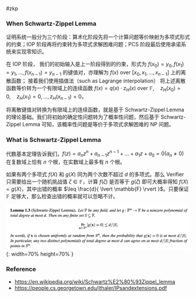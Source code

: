 #zkp

### When Schwartz-Zippel Lemma

证明系统一般分为三个阶段：算术化阶段先将一个计算问题等价映射为多项式形式的约束；IOP 阶段再将约束转为多项式求解困难问题；PCS 阶段最后使用承诺系统来实现零知识。

在 IOP 阶段，
我们的初始输入是上一阶段得到的约束，形式为 $f(x_0) = y_0, f(x_1) = y_1, ..., f(x_{n-1}) = y_{n-1}$ 的键值对，亦理解为 $f(x) \text{ over } [x_0, x_1, ..., x_{n-1}]$ 上的离散函数；
接着我们使用插值法（such as Lagrange interpolation） 将上述离散函数等价转为一个有限域上的连续函数 $f(x) = q(x) \cdot z_H(x) \text{ over } \mathbb{F}, \quad z_H(x_0) = 0,  \quad z_H(x_{1}) = 0, ..., z_H(x_{n-1}) = 0$。

将离散键值对转换为有限域上的连续函数，就是基于 Schwartz-Zippel Lemma 的理论基础。我们将初始的确定性问题转为了概率性问题，然后基于 Schwartz-Zippel Lemma 可知，该概率性问题是等价于多项式求解困难的 NP 问题。

### What is Schwartz-Zippel Lemma

代数基本定理告诉我们，$f(z) = a_nz^n + a_{n-1}z^{n-1} + ... + a_1z + a_0 = 0 (a_n \neq 0)$ 在复数域上恰有 $n$ 个根，在实数域上最多有 $n$ 个根。

如果有两个多项式 $f(X)$ 和 $g(X)$ 同为两个次数不超过 $d$ 的多项式。那么 Verifier 只需要给出一个随机挑战值 $\zeta\in \mathbb{F}$，计算 $f(\zeta)$ 是否等于 $g(\zeta)$ 即可大概率得知 $f(X)=g(X)$，其中出错的概率 $\leq \frac{d}{ \lvert \mathbb{F} \rvert }$。只要保证 $\mathbb{F}$ 足够大，那么检查出错的概率就可以忽略不计。

![image](/assets/schwartz-zippel-lemma.png){: width=70% height=70% }

### Reference

- <https://en.wikipedia.org/wiki/Schwartz%E2%80%93Zippel_lemma>
- <https://people.cs.georgetown.edu/jthaler/IPsandextensions.pdf>
